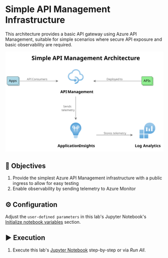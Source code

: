 # Simple API Management Infrastructure

This architecture provides a basic API gateway using Azure API Management, suitable for simple scenarios where secure API exposure and basic observability are required.

<img src="./Simple API Management Architecture.svg" alt="Diagram showing a simple Azure API Management architecture. API Management acts as a gateway for API consumers. Telemetry is sent to Azure Monitor." title="Simple API Management Architecture" width="800" />

## 🎯 Objectives

1. Provide the simplest Azure API Management infrastructure with a public ingress to allow for easy testing
1. Enable observability by sending telemetry to Azure Monitor

## ⚙️ Configuration

Adjust the `user-defined parameters` in this lab's Jupyter Notebook's [Initialize notebook variables](./create.ipynb#initialize-notebook-variables) section.

## ▶️ Execution

1. Execute this lab's [Jupyter Notebook](./create.ipynb) step-by-step or via _Run All_.